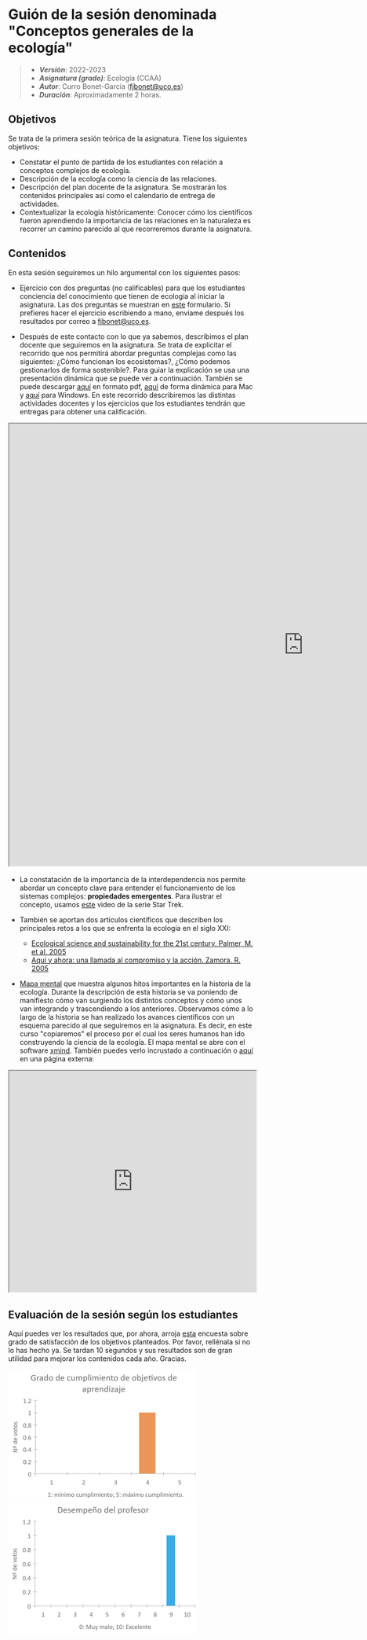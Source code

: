# Guión de la sesión denominada "Conceptos generales de la ecología"


> + **_Versión_**: 2022-2023
> + **_Asignatura (grado)_**: Ecología (CCAA)
> + **_Autor_**: Curro Bonet-García (fjbonet@uco.es)
> + **_Duración_**: Aproximadamente 2 horas.



## Objetivos 

Se trata de la primera sesión teórica de la asignatura. Tiene los siguientes objetivos:

 + Constatar el punto de partida de los estudiantes con relación a conceptos complejos de ecología.
 + Descripción de la ecología como la ciencia de las relaciones.
 + Descripción del plan docente de la asignatura. Se mostrarán los contenidos principales así como el calendario de entrega de actividades. 
 + Contextualizar la ecología históricamente: Conocer cómo los científicos fueron aprendiendo la importancia de las relaciones en la naturaleza es recorrer un camino parecido al que recorreremos durante la asignatura.

 ## Contenidos
En esta sesión seguiremos un hilo argumental con los siguientes pasos:
+ Ejercicio con dos preguntas (no calificables) para que los estudiantes conciencia del conocimiento que tienen de ecología al iniciar la asignatura. Las dos preguntas se muestran en [este](https://docs.google.com/forms/d/e/1FAIpQLSfowHXCmWr7icMaLpv2k3CjRxE6RgxQ38d9fi_vr_x6ZhMf4g/viewform?usp=sf_link) formulario. Si prefieres hacer el ejercicio escribiendo a mano, envíame después los resultados por correo a fjbonet@uco.es.

+ Después de este contacto con lo que ya sabemos, describimos el plan docente que seguiremos en la asignatura. Se trata de explicitar el recorrido que nos permitirá abordar preguntas complejas como las siguientes: ¿Cómo funcionan los ecosistemas?,  ¿Cómo podemos gestionarlos de forma sostenible?. Para guiar la explicación se usa una presentación dinámica que se puede ver a continuación. También se puede descargar [aquí](https://github.com/aprendiendo-cosas/Te_generalidades_ecologia_ccaa/raw/main/presentacion/plan_docente_ecologia_ccaa_2022_2023.pdf) en formato pdf, [aquí](https://github.com/aprendiendo-cosas/Te_generalidades_ecologia_ccaa/raw/main/presentacion/plan_docente_ecologia_ccaa_2022_2023.zip) de forma dinámica para Mac y [aquí](https://github.com/aprendiendo-cosas/Te_generalidades_ecologia_ccaa/raw/main/presentacion/plan_docente_ecologia_ccaa_2022_2023.exe) para Windows. En este recorrido describiremos las distintas actividades docentes y los ejercicios que los estudiantes tendrán que entregas para obtener una calificación.

<p><iframe src="https://prezi.com/view/h6ZkZMcUYLGRsk58xTXY/embed" width="1200" height="900"> </iframe></p>

+ La constatación de la importancia de la interdependencia nos permite abordar un concepto clave para entender el funcionamiento de los sistemas complejos: **propiedades emergentes**. Para ilustrar el concepto, usamos [este](https://www.youtube.com/watch?v=LSXffX8weME) video de la serie Star Trek. 
+ También se aportan dos artículos científicos que describen los principales retos a los que se enfrenta la ecología en el siglo XXI:
  + [Ecological science and sustainability for the 21st century. Palmer, M. et al. 2005](https://github.com/aprendiendo-cosas/generalidades_ecologia_ccaa/raw/main/biblio/Palmer_et_al-2005-Frontiers_in_Ecology_and_the_Environment.pdf)
  + [Aquí y ahora: una llamada al compromiso y la acción. Zamora. R. 2005](https://github.com/aprendiendo-cosas/generalidades_ecologia_ccaa/raw/main/biblio/zamora_2005.pdf)

+ [Mapa mental](https://github.com/aprendiendo-cosas/generalidades_ecologia_ccaa/raw/main/presentacion/historia_ecologia.xmind) que muestra algunos hitos importantes en la historia de la ecología. Durante la descripción de esta historia se va poniendo de manifiesto cómo van surgiendo los distintos conceptos y cómo unos van integrando y trascendiendo a los anteriores. Observamos cómo a lo largo de la historia se han realizado los avances científicos con un esquema parecido al que seguiremos en la asignatura. Es decir, en este curso "copiaremos" el proceso por el cual los seres humanos han ido construyendo la ciencia de la ecología. El mapa mental se abre con el software [xmind](https://www.xmind.net/). También puedes verlo incrustado a continuación o [aquí](https://rawcdn.githack.com/aprendiendo-cosas/Te_generalidades_ecologia_ccaa/main/presentacion/historia_ecologia.html) en una página externa:

  

<iframe
  src="https://rawcdn.githack.com/aprendiendo-cosas/Te_generalidades_ecologia_ccaa/2021---2022/presentacion/historia_ecologia.html"
  style="width:100%; height:450px;"
></iframe>



## Evaluación de la sesión según los estudiantes

Aquí puedes ver los resultados que, por ahora, arroja [esta](https://docs.google.com/forms/d/e/1FAIpQLScbCKaNkzzjV5bH0yek41FO-KS7LtLhT_ilITS_ZR0Z2XJyCA/viewform?usp=sf_link) encuesta sobre grado de satisfacción de los objetivos planteados. Por favor, rellénala si no lo has hecho ya. Se tardan 10 segundos y sus resultados son de gran utilidad para mejorar los contenidos cada año. Gracias.



<img src="https://github.com/aprendiendo-cosas/Te_generalidades_ecologia_ccaa/raw/2021---2022/imagenes/cumplimiento_objetivos.png" alt="image" style="zoom:50%;" />


<img src="https://github.com/aprendiendo-cosas/Te_generalidades_ecologia_ccaa/raw/2021---2022/imagenes/desempenio_profesor.png" alt="image" style="zoom:50%;" />
